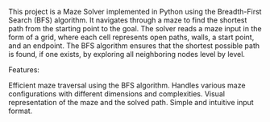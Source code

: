 This project is a Maze Solver implemented in Python using the Breadth-First Search (BFS) algorithm. It navigates through a maze to find the shortest path from the starting point to the goal. The solver reads a maze input in the form of a grid, where each cell represents open paths, walls, a start point, and an endpoint. The BFS algorithm ensures that the shortest possible path is found, if one exists, by exploring all neighboring nodes level by level.

Features:

Efficient maze traversal using the BFS algorithm.
Handles various maze configurations with different dimensions and complexities.
Visual representation of the maze and the solved path.
Simple and intuitive input format.
